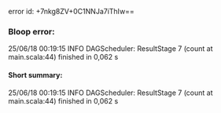error id: +7nkg8ZV+0C1NNJa7iThIw==
### Bloop error:

25/06/18 00:19:15 INFO DAGScheduler: ResultStage 7 (count at main.scala:44) finished in 0,062 s
#### Short summary: 

25/06/18 00:19:15 INFO DAGScheduler: ResultStage 7 (count at main.scala:44) finished in 0,062 s